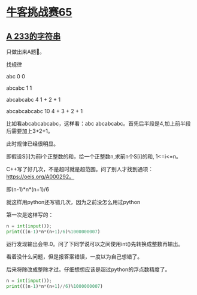 # [牛客挑战赛65](https://ac.nowcoder.com/acm/contest/48458)

## [A 233的字符串](https://ac.nowcoder.com/acm/contest/48458/A)

只做出来A题🥲。

找规律

abc             0       0

abcabc          1       1

abcabcabc       4       1 + 2 + 1

abcabcabcabc    10      4 + 3 + 2 + 1

比如看abcabcabcabc，这样看：abc abcabcabc。首先后半段是4,加上前半段后需要加上3+2+1。

此时规律已经很明显。

即假设S[i]为前i个正整数的和，给一个正整数n,求前n个S[i]的和, 1<=i<=n。

C++写了好几次，不是超时就是超范围。问了别人才找到通项：https://oeis.org/A000292。

即(n-1)\*n\*(n+1)/6

就这样用python还写错几次，因为之前没怎么用过python

第一次是这样写的：
```python
n = int(input());
print(((n-1)*n*(n+1)/6)%1000000007)
```
运行发现输出会带.0。问了下同学说可以之间使用int()先转换成整数再输出。

看着没什么问题，但是报答案错误，一度以为自己想错了。

后来将除改成整除才过。仔细想想应该是超过python的浮点数精度了。

```python
n = int(input());
print(((n-1)*n*(n+1)//6)%1000000007)
```
